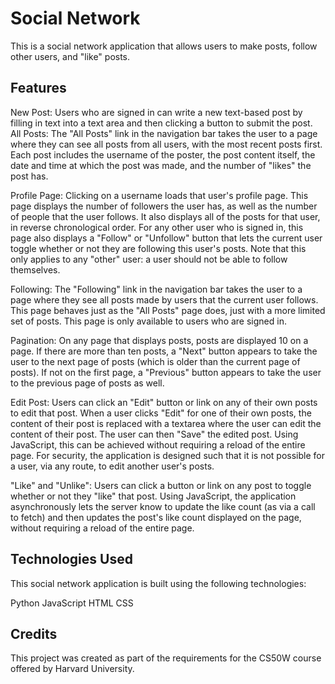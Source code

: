 # Social Network

This is a social network application that allows users to make posts, follow other users, and "like" posts.

## Features

New Post: Users who are signed in can write a new text-based post by filling in text into a text area and then clicking a button to submit the post.
All Posts: The "All Posts" link in the navigation bar takes the user to a page where they can see all posts from all users, with the most recent posts first. Each post includes the username of the poster, the post content itself, the date and time at which the post was made, and the number of "likes" the post has.

Profile Page: Clicking on a username loads that user's profile page. This page displays the number of followers the user has, as well as the number of people that the user follows. It also displays all of the posts for that user, in reverse chronological order. For any other user who is signed in, this page also displays a "Follow" or "Unfollow" button that lets the current user toggle whether or not they are following this user's posts. Note that this only applies to any "other" user: a user should not be able to follow themselves.

Following: The "Following" link in the navigation bar takes the user to a page where they see all posts made by users that the current user follows. This page behaves just as the "All Posts" page does, just with a more limited set of posts. This page is only available to users who are signed in.

Pagination: On any page that displays posts, posts are displayed 10 on a page. If there are more than ten posts, a "Next" button appears to take the user to the next page of posts (which is older than the current page of posts). If not on the first page, a "Previous" button appears to take the user to the previous page of posts as well.

Edit Post: Users can click an "Edit" button or link on any of their own posts to edit that post. When a user clicks "Edit" for one of their own posts, the content of their post is replaced with a textarea where the user can edit the content of their post. The user can then "Save" the edited post. Using JavaScript, this can be achieved without requiring a reload of the entire page. For security, the application is designed such that it is not possible for a user, via any route, to edit another user's posts.

"Like" and "Unlike": Users can click a button or link on any post to toggle whether or not they "like" that post. Using JavaScript, the application asynchronously lets the server know to update the like count (as via a call to fetch) and then updates the post's like count displayed on the page, without requiring a reload of the entire page.

## Technologies Used

This social network application is built using the following technologies:

Python
JavaScript
HTML
CSS


## Credits

This project was created as part of the requirements for the CS50W course offered by Harvard University.
